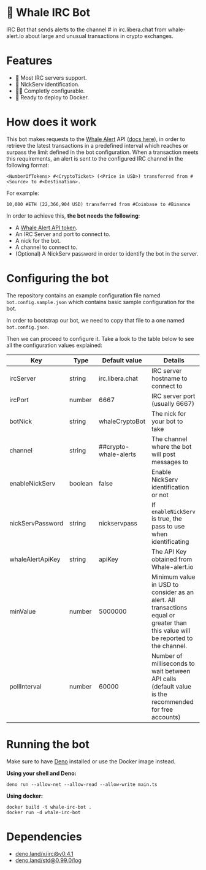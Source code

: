 # 🐋 Whale IRC Bot
IRC Bot that sends alerts to the channel # in irc.libera.chat from whale-alert.io about large and unusual transactions in crypto exchanges.

# Features

- 💬 Most IRC servers support.
- 👥 NickServ identification.
- 👷‍♂️ Completly configurable.
- 🐳 Ready to deploy to Docker.


# How does it work

This bot makes requests to the [Whale Alert](https://whale-alert.io) API ([docs here](https://docs.whale-alert.io/#introduction)), in order to retrieve the latest transactions in a predefined interval which reaches or surpass the limit defined in the bot configuration. When a transaction meets this requirements, an alert is sent to the configured IRC channel in the following format:

```text
<NumberOfTokens> #<CryptoTicket> (<Price in USD>) transferred from #<Source> to #<Destination>.
```

For example:
```text
10,000 #ETH (22,366,904 USD) transferred from #Coinbase to #Binance
```

In order to achieve this, **the bot needs the following**:

- A [Whale Alert API token](https://whale-alert.io/signup).
- An IRC Server and port to connect to.
- A nick for the bot.
- A channel to connect to.
- (Optional) A NickServ password in order to identify the bot in the server.


# Configuring the bot

The repository contains an example configuration file named `bot.config.sample.json` which contains basic sample configuration for the bot.

In order to bootstrap our bot, we need to copy that file to a one named `bot.config.json`.

Then we can proceed to configure it. Take a look to the table below to see all the configuration values explained:

| Key              | Type    | Default value         | Details                                                                                                                          |
|------------------|---------|-----------------------|----------------------------------------------------------------------------------------------------------------------------------|
| ircServer        | string  | irc.libera.chat       | IRC server hostname to connect to                                                                                                |
| ircPort          | number  | 6667                  | IRC server port (usually 6667)                                                                                                   |
| botNick          | string  | whaleCryptoBot        | The nick for your bot to take                                                                                                    |
| channel          | string  | ##crypto-whale-alerts | The channel where the bot will post messages to                                                                                  |
| enableNickServ   | boolean | false                 | Enable NickServ identification or not                                                                                            |
| nickServPassword | string  | nickservpass          | If `enableNickServ` is true, the pass to use when identificating                                                                 |
| whaleAlertApiKey | string  | apiKey                | The API Key obtained from Whale-alert.io                                                                                         |
| minValue         | number  | 5000000               | Minimum value in USD to consider as an alert. All transactions equal or greater than this value will be reported to the channel. |
| pollInterval     | number  | 60000                 | Number of milliseconds to wait between API calls (default value is the recommended for free accounts)                            |


# Running the bot

Make sure to have [Deno]() installed or use the Docker image instead.

**Using your shell and Deno:**

```shell
deno run --allow-net --allow-read --allow-write main.ts
```

**Using docker:**

```shell
docker build -t whale-irc-bot .
docker run -d whale-irc-bot
```

# Dependencies

- [deno.land/x/irc@v0.4.1](https://deno.land/x/irc@v0.4.1)
- [deno.land/std@0.99.0/log](https://deno.land/std@0.99.0/log)